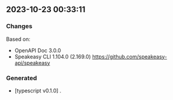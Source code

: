 

## 2023-10-23 00:33:11
### Changes
Based on:
- OpenAPI Doc 3.0.0 
- Speakeasy CLI 1.104.0 (2.169.0) https://github.com/speakeasy-api/speakeasy
### Generated
- [typescript v0.1.0] .